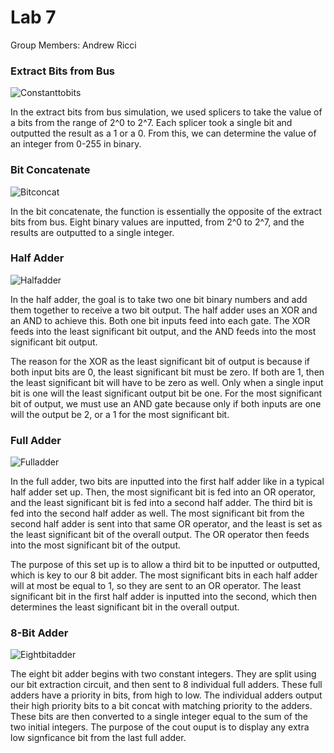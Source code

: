 # Lab 7
Group Members: Andrew Ricci

### Extract Bits from Bus

![Constanttobits](https://github.com/eece2160-fall17-s8/lab7-group-8/blob/master/constanttobits.svg)

In the extract bits from bus simulation, we used splicers to take the value of a bits from the range of 2^0 to 2^7. Each splicer took a single bit and outputted the result as a 1 or a 0. From this, we can determine the value of an integer from 0-255 in binary.

### Bit Concatenate

![Bitconcat](https://github.com/eece2160-fall17-s8/lab7-group-8/blob/master/bitconcat.svg)

In the bit concatenate, the function is essentially the opposite of the extract bits from bus. Eight binary values are inputted, from 2^0 to 2^7, and the results are outputted to a single integer. 

### Half Adder

![Halfadder](https://github.com/eece2160-fall17-s8/lab7-group-8/blob/master/half_adder.svg)

In the half adder, the goal is to take two one bit binary numbers and add them together to receive a two bit output. The half adder uses an XOR and an AND to achieve this. Both one bit inputs feed into each gate. The XOR feeds into the least significant bit output, and the AND feeds into the most significant bit output.

The reason for the XOR as the least significant bit of output is because if both input bits are 0, the least significant bit must be zero. If both are 1, then the least significant bit will have to be zero as well. Only when a single input bit is one will the least significant output bit be one. For the most significant bit of output, we must use an AND gate because only if both inputs are one will the output be 2, or a 1 for the most significant bit.

### Full Adder

![Fulladder](https://github.com/eece2160-fall17-s8/lab7-group-8/blob/master/full_adder.svg)

In the full adder, two bits are inputted into the first half adder like in a typical half adder set up. Then, the most significant bit is fed into an OR operator, and the least significant bit is fed into a second half adder. The third bit is fed into the second half adder as well. The most significant bit from the second half adder is sent into that same OR operator, and the least is set as the least significant bit of the overall output. The OR operator then feeds into the most significant bit of the output.

The purpose of this set up is to allow a third bit to be inputted or outputted, which is key to our 8 bit adder. The most significant bits in each half adder will at most be equal to 1, so they are sent to an OR operator. The least significant bit in the first half adder is inputted into the second, which then determines the least significant bit in the overall output.

### 8-Bit Adder
![Eightbitadder](https://github.com/eece2160-fall17-s8/lab7-group-8/blob/master/eightbitadder.svg)

The eight bit adder begins with two constant integers. They are split using our bit extraction circuit, and then sent to 8 individual full adders. These full adders have a priority in bits, from high to low. The individual adders output their high priority bits to a bit concat with matching priority to the adders. These bits are then converted to a single integer equal to the sum of the two initial integers. The purpose of the cout ouput is to display any extra low signficance bit from the last full adder.
